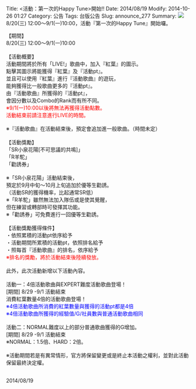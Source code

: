 Title: <活動：第一次的Happy Tune>開始!!
Date: 2014/08/19
Modify: 2014-10-26 01:27
Category: 公告
Tags: 台版公告
Slug: announce_277
Summary: <img src="http://seudo.github.io/llsif_tw/images/e6_web_01.png"> 8/20(三) 12:00～9/1(一)10:00，活動『第一次的Happy Tune』開始囉。

<div class="content_news">
<div class="note">
<p>
【期間】<br />
8/20(三) 12:00～9/1(一)10:00<br />
<br />
【活動概要】<br />
活動期間將於所有「LIVE!」歌曲中，加入『紅葉』的圖示。<br />
點擊其圖示將能獲得『紅葉』及『活動pt』。<br />
並且可以使用『紅葉』進行『活動歌曲』的遊玩，<br />
能夠獲得比一般歌曲更多的『活動pt』。<br />
由『活動歌曲』所獲得的『活動pt』，<br />
會因分數以及Combo的Rank而有所不同。<br />
<span style="color:red;">※9/1(一)10:00以後將無法再獲得活動點數。<br />
活動結束前請注意進行LIVE的時間。</span><br />
<br />
※『活動歌曲』在活動結束後，預定會追加進一般歌曲。（時間未定）<br />
<br />
【活動獎勵】<br />
「SR小泉花陽[不可思議的共鳴]」<br />
「R羊駝」<br />
「勸誘券」<br />
<br />
※「SR小泉花陽」活動結束後，<br />
預定於9月中旬～10月上旬追加於優等生勸誘。<br />
（活動SR的獲得機率，比起通常SR低）<br />
※「R羊駝」雖然無法加入隊伍或是使其覺醒，<br />
但在練習或轉部時可發揮其功能。<br />
※「勸誘券」可免費進行一回優等生勸誘。<br />
<br />
【活動獎勵獲得條件】<br />
・依照累積的活動pt依序給予<br />
・活動期間所累積的活動pt，依照排名給予<br />
・照每首『活動歌曲』的排名，依序給予<br />
<span style="color:red;">※排名的獎勵，將於活動結束後陸續發放。<br /></span>
<br />
此外，此次活動新增以下活動內容。<br />
<br />
活動一：4倍活動歌曲與EXPERT難度活動歌曲登場！<br />
[期間] 8/29 -9/1 活動結束<br />
消費紅葉數量4倍的活動歌曲登場！<br />
<span style="color:blue;">※4倍活動歌曲所消費的紅葉數量與獲得的活動pt都是4倍</span><br />
<span style="color:blue;">※4倍活動歌曲所獲得的經驗值/G/社員數與普通活動歌曲相同</span><br />
<br />
活動二：NORMAL難度以上的部分普通歌曲獲得的G增加。<br />
[期間] 8/29 -9/1 活動結束<br />
※NORMAL：1.5倍、HARD：2倍。<br />
<br />
※活動期間若是有異常情形，官方將保留變更或是終止本活動之權利，並對此活動保留最終決定權。
<br />
<br />
</p>
		2014/08/19
		         
</div>
</div>
